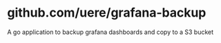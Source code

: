 # github.com/uere/grafana-backup
A go application to backup grafana dashboards and copy to a S3 bucket
